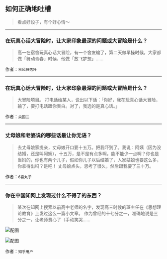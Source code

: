 ## 如何正确地吐槽

> 看点好段子，有个好心情～


 
---

### 在玩真心话大冒险时，让大家印象最深的问题或大冒险是什么？

> 高一在宿舍玩真心话大冒险，有一个舍友输了，第二天做早操时候，大家都做「舞动青春」时候，他做「放飞梦想」……


作者：`秋风扫落叶`

---

### 在玩真心话大冒险时，让大家印象最深的问题或大冒险是什么？

> 大冒险项目。
> 打电话给某人，说出以下话：「你好，我在玩真心话大冒险，输了，要打电话跟你表白。对了，我选的是真心话。」


作者：`央国二`

---

### 丈母娘和老婆说的哪些话最让你无语？

> 去丈母娘家提亲，丈母娘开口要十五万。把我吓到了。我说：阿姨（因为没结婚，还是叫阿姨），十五万，是不是有点多啊，能不能少一点啊？你也是当妈的，你也有两个儿子，假如你儿子以后结婚了，人家姑娘也要这么多，你拿得出吗？是吧！
> 丈母娘点头，思考了很久，然后跟我要了三十万。


作者：`6喜丸子`

---

### 你在中国知网上发现过什么不得了的东西？

> 某次在知网上搜索以前高中老师的名字，发现高三时候的班主任在《思想理论教育》上发过这么一篇小文章。
> 作为曾经的十七分之一，准确地说是三分之一，让老师费心了（手动笑哭……



![配图](http://pic3.zhimg.com/70/v2-deff5bc39c97c1684ae88e8d4d6cb146_b.jpg)



![配图](http://pic2.zhimg.com/70/v2-cba2581392da20b142fecd7784fb95a9_b.jpg)


作者：`知乎用户`